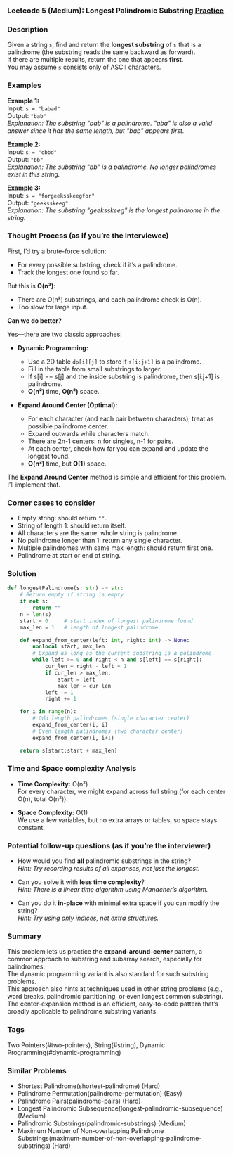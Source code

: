 ### Leetcode 5 (Medium): Longest Palindromic Substring [Practice](https://leetcode.com/problems/longest-palindromic-substring)

### Description  
Given a string `s`, find and return the **longest substring** of `s` that is a palindrome (the substring reads the same backward as forward).  
If there are multiple results, return the one that appears **first**.  
You may assume `s` consists only of ASCII characters.

### Examples  

**Example 1:**  
Input: `s = "babad"`  
Output: `"bab"`  
*Explanation: The substring "bab" is a palindrome. "aba" is also a valid answer since it has the same length, but "bab" appears first.*

**Example 2:**  
Input: `s = "cbbd"`  
Output: `"bb"`  
*Explanation: The substring "bb" is a palindrome. No longer palindromes exist in this string.*

**Example 3:**  
Input: `s = "forgeeksskeegfor"`  
Output: `"geeksskeeg"`  
*Explanation: The substring "geeksskeeg" is the longest palindrome in the string.*

### Thought Process (as if you’re the interviewee)  

First, I’d try a brute-force solution:  
- For every possible substring, check if it’s a palindrome.
- Track the longest one found so far.

But this is **O(n³)**:  
- There are O(n²) substrings, and each palindrome check is O(n).  
- Too slow for large input.

**Can we do better?**

Yes—there are two classic approaches:

- **Dynamic Programming:**  
  - Use a 2D table `dp[i][j]` to store if `s[i:j+1]` is a palindrome.
  - Fill in the table from small substrings to larger.
  - If s[i] == s[j] and the inside substring is palindrome, then s[i:j+1] is palindrome.
  - **O(n²)** time, **O(n²)** space.

- **Expand Around Center (Optimal):**  
  - For each character (and each pair between characters), treat as possible palindrome center.  
  - Expand outwards while characters match.  
  - There are 2n-1 centers: n for singles, n-1 for pairs.
  - At each center, check how far you can expand and update the longest found.
  - **O(n²)** time, but **O(1)** space.

The **Expand Around Center** method is simple and efficient for this problem.  
I’ll implement that.

### Corner cases to consider  
- Empty string: should return `""`.
- String of length 1: should return itself.
- All characters are the same: whole string is palindrome.
- No palindrome longer than 1: return any single character.
- Multiple palindromes with same max length: should return first one.
- Palindrome at start or end of string.

### Solution

```python
def longestPalindrome(s: str) -> str:
    # Return empty if string is empty
    if not s:
        return ""
    n = len(s)
    start = 0     # start index of longest palindrome found
    max_len = 1   # length of longest palindrome

    def expand_from_center(left: int, right: int) -> None:
        nonlocal start, max_len
        # Expand as long as the current substring is a palindrome
        while left >= 0 and right < n and s[left] == s[right]:
            cur_len = right - left + 1
            if cur_len > max_len:
                start = left
                max_len = cur_len
            left -= 1
            right += 1

    for i in range(n):
        # Odd length palindromes (single character center)
        expand_from_center(i, i)
        # Even length palindromes (two character center)
        expand_from_center(i, i+1)

    return s[start:start + max_len]
```

### Time and Space complexity Analysis  

- **Time Complexity:** O(n²)  
  For every character, we might expand across full string (for each center O(n), total O(n²)).

- **Space Complexity:** O(1)  
  We use a few variables, but no extra arrays or tables, so space stays constant.

### Potential follow-up questions (as if you’re the interviewer)  

- How would you find **all** palindromic substrings in the string?  
  *Hint: Try recording results of all expanses, not just the longest.*

- Can you solve it with **less time complexity**?  
  *Hint: There is a linear time algorithm using Manacher’s algorithm.*

- Can you do it **in-place** with minimal extra space if you can modify the string?  
  *Hint: Try using only indices, not extra structures.*

### Summary
This problem lets us practice the **expand-around-center** pattern, a common approach to substring and subarray search, especially for palindromes.  
The dynamic programming variant is also standard for such substring problems.  
This approach also hints at techniques used in other string problems (e.g., word breaks, palindromic partitioning, or even longest common substring).  
The center-expansion method is an efficient, easy-to-code pattern that’s broadly applicable to palindrome substring variants.

### Tags
Two Pointers(#two-pointers), String(#string), Dynamic Programming(#dynamic-programming)

### Similar Problems
- Shortest Palindrome(shortest-palindrome) (Hard)
- Palindrome Permutation(palindrome-permutation) (Easy)
- Palindrome Pairs(palindrome-pairs) (Hard)
- Longest Palindromic Subsequence(longest-palindromic-subsequence) (Medium)
- Palindromic Substrings(palindromic-substrings) (Medium)
- Maximum Number of Non-overlapping Palindrome Substrings(maximum-number-of-non-overlapping-palindrome-substrings) (Hard)